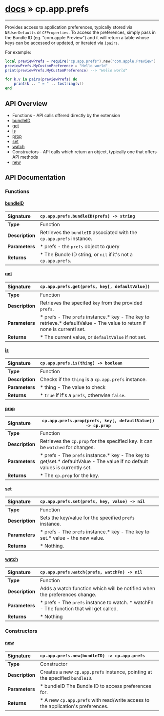 # [docs](index.md) » cp.app.prefs
---

Provides access to application preferences, typically stored via `NSUserDefaults` or `CFProperties`.
To access the preferences, simply pass in the Bundle ID (eg. "com.apple.Preview") and it will return
a table whose keys can be accessed or updated, or iterated via `ipairs`.

For example:

```lua
local previewPrefs = require("cp.app.prefs").new("com.apple.Preview")
previewPrefs.MyCustomPreference = "Hello world"
print(previewPrefs.MyCustomPreference) --> "Hello world"

for k,v in pairs(previewPrefs) do
    print(k .. " = " .. tostring(v))
end
```

## API Overview
* Functions - API calls offered directly by the extension
 * [bundleID](#bundleid)
 * [get](#get)
 * [is](#is)
 * [prop](#prop)
 * [set](#set)
 * [watch](#watch)
* Constructors - API calls which return an object, typically one that offers API methods
 * [new](#new)

## API Documentation

### Functions

#### [bundleID](#bundleid)
| <span style="float: left;">**Signature**</span> | <span style="float: left;">`cp.app.prefs.bundleID(prefs) -> string` </span>                                                          |
| -----------------------------------------------------|---------------------------------------------------------------------------------------------------------|
| **Type**                                             | Function                                                                                         |
| **Description**                                      | Retrieves the `bundleID` associated with the `cp.app.prefs` instance.                                                                                         |
| **Parameters**                                       |  * prefs     - the `prefs` object to query                                       |
| **Returns**                                          |  * The Bundle ID string, or `nil` if it's not a `cp.app.prefs`.                                                |

#### [get](#get)
| <span style="float: left;">**Signature**</span> | <span style="float: left;">`cp.app.prefs.get(prefs, key[, defaultValue])` </span>                                                          |
| -----------------------------------------------------|---------------------------------------------------------------------------------------------------------|
| **Type**                                             | Function                                                                                         |
| **Description**                                      | Retrieves the specifed `key` from the provided `prefs`.                                                                                         |
| **Parameters**                                       | * prefs         - The `prefs` instance.* key           - The key to retrieve.* defaultValue  - The value to return if none is currentl set.                                       |
| **Returns**                                          | * The current value, or `defaultValue` if not set.                                                |

#### [is](#is)
| <span style="float: left;">**Signature**</span> | <span style="float: left;">`cp.app.prefs.is(thing) -> boolean` </span>                                                          |
| -----------------------------------------------------|---------------------------------------------------------------------------------------------------------|
| **Type**                                             | Function                                                                                         |
| **Description**                                      | Checks if the `thing` is a `cp.app.prefs` instance.                                                                                         |
| **Parameters**                                       |  * thing     - The value to check                                       |
| **Returns**                                          |  * `true` if if's a `prefs`, otherwise `false`.                                                |

#### [prop](#prop)
| <span style="float: left;">**Signature**</span> | <span style="float: left;">`cp.app.prefs.prop(prefs, key[, defaultValue]) -> cp.prop` </span>                                                          |
| -----------------------------------------------------|---------------------------------------------------------------------------------------------------------|
| **Type**                                             | Function                                                                                         |
| **Description**                                      | Retrieves the `cp.prop` for the specified key. It can be `watched` for changes.                                                                                         |
| **Parameters**                                       | * prefs         - The `prefs` instance.* key           - The key to get/set.* defaultValue  - The value if no default values is currently set.                                       |
| **Returns**                                          | * The `cp.prop` for the key.                                                |

#### [set](#set)
| <span style="float: left;">**Signature**</span> | <span style="float: left;">`cp.app.prefs.set(prefs, key, value) -> nil` </span>                                                          |
| -----------------------------------------------------|---------------------------------------------------------------------------------------------------------|
| **Type**                                             | Function                                                                                         |
| **Description**                                      | Sets the key/value for the specified `prefs` instance.                                                                                         |
| **Parameters**                                       | * prefs     - The `prefs` instance.* key       - The key to set.* value     - the new value.                                       |
| **Returns**                                          | * Nothing.                                                |

#### [watch](#watch)
| <span style="float: left;">**Signature**</span> | <span style="float: left;">`cp.app.prefs.watch(prefs, watchFn) -> nil` </span>                                                          |
| -----------------------------------------------------|---------------------------------------------------------------------------------------------------------|
| **Type**                                             | Function                                                                                         |
| **Description**                                      | Adds a watch function which will be notified when the preferences change.                                                                                         |
| **Parameters**                                       |  * prefs     - The `prefs` instance to watch. * watchFn   - The function that will get called.                                       |
| **Returns**                                          |  * Nothing                                                |

### Constructors

#### [new](#new)
| <span style="float: left;">**Signature**</span> | <span style="float: left;">`cp.app.prefs.new(bundleID) -> cp.app.prefs` </span>                                                          |
| -----------------------------------------------------|---------------------------------------------------------------------------------------------------------|
| **Type**                                             | Constructor                                                                                         |
| **Description**                                      | Creates a new `cp.app.prefs` instance, pointing at the specified `bundleID`.                                                                                         |
| **Parameters**                                       |  * bundleID      The Bundle ID to access preferences for.                                       |
| **Returns**                                          |  * A new `cp.app.prefs` with read/write access to the application's preferences.                                                |

